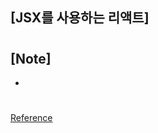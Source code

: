 ## [JSX를 사용하는 리액트]

###

#

## [Note]

-

#

[Reference](https://www.hanbit.co.kr/store/books/look.php?p_code=B7468885216)
